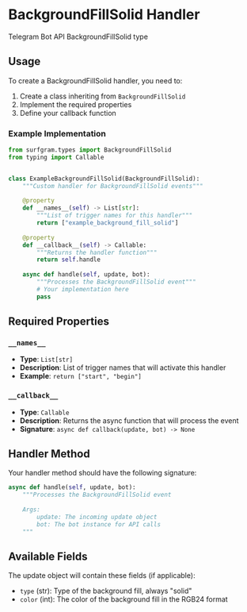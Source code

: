 # BackgroundFillSolid Handler

Telegram Bot API BackgroundFillSolid type

## Usage

To create a BackgroundFillSolid handler, you need to:

1. Create a class inheriting from `BackgroundFillSolid`
2. Implement the required properties
3. Define your callback function

### Example Implementation

```python
from surfgram.types import BackgroundFillSolid
from typing import Callable


class ExampleBackgroundFillSolid(BackgroundFillSolid):
    """Custom handler for BackgroundFillSolid events"""
    
    @property
    def __names__(self) -> List[str]:
        """List of trigger names for this handler"""
        return ["example_background_fill_solid"]
    
    @property
    def __callback__(self) -> Callable:
        """Returns the handler function"""
        return self.handle
    
    async def handle(self, update, bot):
        """Processes the BackgroundFillSolid event"""
        # Your implementation here
        pass
```

## Required Properties

### `__names__`
- **Type**: `List[str]`
- **Description**: List of trigger names that will activate this handler
- **Example**: `return ["start", "begin"]`

### `__callback__`
- **Type**: `Callable`
- **Description**: Returns the async function that will process the event
- **Signature**: `async def callback(update, bot) -> None`

## Handler Method

Your handler method should have the following signature:

```python
async def handle(self, update, bot):
    """Processes the BackgroundFillSolid event
    
    Args:
        update: The incoming update object
        bot: The bot instance for API calls
    """
```

## Available Fields

The update object will contain these fields (if applicable):

- `type` (str): Type of the background fill, always "solid"
- `color` (int): The color of the background fill in the RGB24 format
